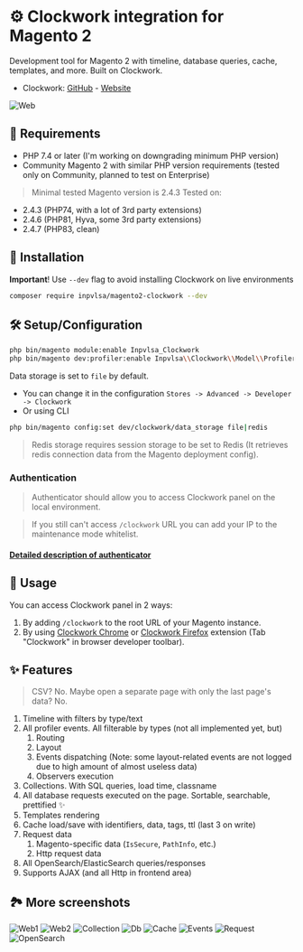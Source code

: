 # ⚙️ Clockwork integration for Magento 2

Development tool for Magento 2 with timeline, database queries, cache, templates, and more. Built on Clockwork.

- Clockwork: [GitHub](https://github.com/itsgoingd/clockwork) - [Website](https://underground.works/clockwork/) 

![Web](https://github.com/INPVLSA/magento-clockwork/blob/assets/repo_asset/Web.png?raw=true)

## 📝 Requirements

- PHP 7.4 or later (I'm working on downgrading minimum PHP version)
- Community Magento 2 with similar PHP version requirements (tested only on Community, planned to test on Enterprise)

> Minimal tested Magento version is 2.4.3 
Tested on:
- 2.4.3 (PHP74, with a lot of 3rd party extensions)
- 2.4.6 (PHP81, Hyva, some 3rd party extensions)
- 2.4.7 (PHP83, clean)

## 🔧 Installation

**Important**! Use `--dev` flag to avoid installing Clockwork on live environments

```bash
composer require inpvlsa/magento2-clockwork --dev
```

## 🛠️ Setup/Configuration

```bash
php bin/magento module:enable Inpvlsa_Clockwork
php bin/magento dev:profiler:enable Inpvlsa\\Clockwork\\Model\\Profiler\\ClockworkProfilerDriver
```

Data storage is set to `file` by default. 

- You can change it in the configuration `Stores -> Advanced -> Developer -> Clockwork`
- Or using CLI 
```bash
php bin/magento config:set dev/clockwork/data_storage file|redis
```

> Redis storage requires session storage to be set to Redis (It retrieves redis connection data from the Magento deployment config).

### Authentication

> Authenticator should allow you to access Clockwork panel on the local environment.

> If you still can't access `/clockwork` URL you can add your IP to the maintenance mode whitelist.

#### [Detailed description of authenticator](_doc/Authentication.md)

## 🧐 Usage

You can access Clockwork panel in 2 ways:
1. By adding `/clockwork` to the root URL of your Magento instance.
2. By using [Clockwork Chrome](https://chromewebstore.google.com/detail/clockwork/dmggabnehkmmfmdffgajcflpdjlnoemp) or [Clockwork Firefox](https://addons.mozilla.org/en-US/firefox/addon/clockwork-dev-tools/) extension (Tab "Clockwork" in browser developer toolbar).

## ✨ Features

> CSV? No. Maybe open a separate page with only the last page's data? No.


1. Timeline with filters by type/text
2. All profiler events. All filterable by types (not all implemented yet, but)
   1. Routing
   2. Layout
   3. Events dispatching (Note: some layout-related events are not logged due to high amount of almost useless data)
   4. Observers execution
3. Collections. With SQL queries, load time, classname
4. All database requests executed on the page. Sortable, searchable, prettified ✨
5. Templates rendering
6. Cache load/save with identifiers, data, tags, ttl (last 3 on write)
7. Request data
   1. Magento-specific data (`IsSecure`, `PathInfo`, etc.)
   2. Http request data
8. All OpenSearch/ElasticSearch queries/responses
9. Supports AJAX (and all Http in frontend area)

## 🏞️ More screenshots

![Web1](https://github.com/INPVLSA/magento-clockwork/blob/assets/repo_asset/Web.png?raw=true)
![Web2](https://github.com/INPVLSA/magento-clockwork/blob/assets/repo_asset/Web2.png?raw=true)
![Collection](https://github.com/INPVLSA/magento-clockwork/blob/assets/repo_asset/Collection.png?raw=true)
![Db](https://github.com/INPVLSA/magento-clockwork/blob/assets/repo_asset/Db.png?raw=true)
![Cache](https://github.com/INPVLSA/magento-clockwork/blob/assets/repo_asset/Cache.png?raw=true)
![Events](https://github.com/INPVLSA/magento-clockwork/blob/assets/repo_asset/Events.png?raw=true)
![Request](https://github.com/INPVLSA/magento-clockwork/blob/assets/repo_asset/Request.png?raw=true)
![OpenSearch](https://github.com/INPVLSA/magento-clockwork/blob/assets/repo_asset/OpenSearch.png?raw=true)
